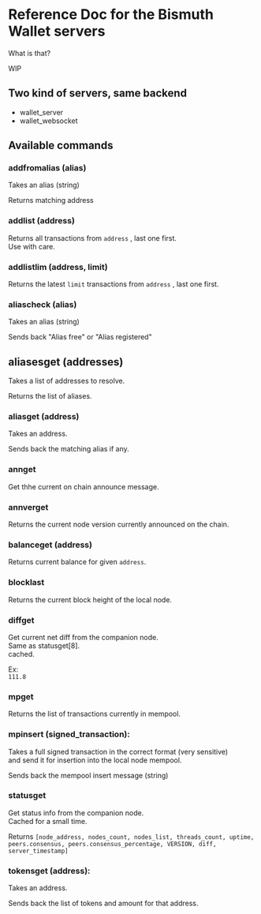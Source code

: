 # Reference Doc for the Bismuth Wallet servers

What is that?

WIP

## Two kind of servers, same backend

- wallet_server
- wallet_websocket

## Available commands

### addfromalias (alias)

Takes an alias (string)

Returns matching address

### addlist (address)

Returns all transactions from `address` , last one first.  
Use with care.

### addlistlim (address, limit)

Returns the latest `limit` transactions from `address` , last one first.

### aliascheck (alias)

Takes an alias (string)

Sends back "Alias free" or "Alias registered"

## aliasesget (addresses)

Takes a list of addresses to resolve.  

Returns the list of aliases. 

### aliasget (address)

Takes an address.

Sends back the matching alias if any.

### annget

Get thhe current on chain announce message.

### annverget

Returns the current node version currently announced on the chain.

### balanceget (address)

Returns current balance for given `address`.

### blocklast

Returns the current block height of the local node.

### diffget

Get current net diff from the companion node.  
Same as statusget[8].  
cached.  

Ex:  
`111.8`

### mpget

Returns the list of transactions currently in mempool.

### mpinsert (signed_transaction):

Takes a full signed transaction in the correct format (very sensitive)  
and send it for insertion into the local node mempool.

Sends back the mempool insert message (string)

### statusget

Get status info from the companion node.  
Cached for a small time.  

Returns 
`[node_address, nodes_count, nodes_list, threads_count, uptime, peers.consensus, peers.consensus_percentage, VERSION, diff, server_timestamp]`

### tokensget (address):

Takes an address.

Sends back the list of tokens and amount for that address.


